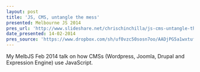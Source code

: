 ```yaml
---
layout: post
title: 'JS, CMS, untangle the mess'
presented: Melbourne JS 2014
pres_url: 'http://www.slideshare.net/chrischinchilla/js-cms-untangle-the-mess'
date_presented: 14-02-2014
pres_source: 'https://www.dropbox.com/sh/uf0vzc50sosn7oo/AADjPG5a1wxtufLKa3jh5UERa?dl=0'
---
```


My MelbJS Feb 2014 talk on how CMSs (Wordpress, Joomla, Drupal and Expression Engine) use JavaScript.
